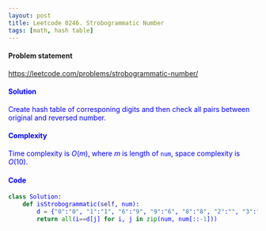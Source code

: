 ```yaml
---
layout: post
title: Leetcode 0246. Strobogrammatic Number
tags: [math, hash table]
---
```


#### Problem statement

<a href="https://leetcode.com/problems/strobogrammatic-number/"> <font color = blue>https://leetcode.com/problems/strobogrammatic-number/

#### Solution
Create hash table of corresponing digits and then check all pairs between original and reversed number.

#### Complexity
Time complexity is $O(m)$, where $m$ is length of `num`, space complexity is $O(10)$. 

#### Code
```python
class Solution:
    def isStrobogrammatic(self, num):
        d = {"0":"0", "1":"1", "6":"9", "9":"6", "8":"8", "2":"", "3":"", "4":"", "5":"", "7":""}
        return all(i==d[j] for i, j in zip(num, num[::-1])) 
```
